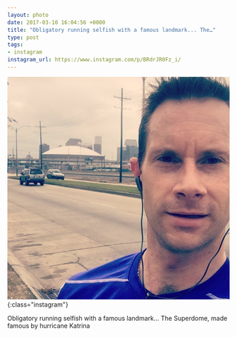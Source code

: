 ```yaml
---
layout: photo
date: 2017-03-10 16:04:56 +0000
title: "Obligatory running selfish with a famous landmark... The…"
type: post
tags:
- instagram
instagram_url: https://www.instagram.com/p/BRdrJR0Fz_i/
---
```


![Instagram - BRdrJR0Fz_i](/img/BRdrJR0Fz_i.jpg){:class="instagram"}

Obligatory running selfish with a famous landmark... The Superdome, made famous by hurricane Katrina
